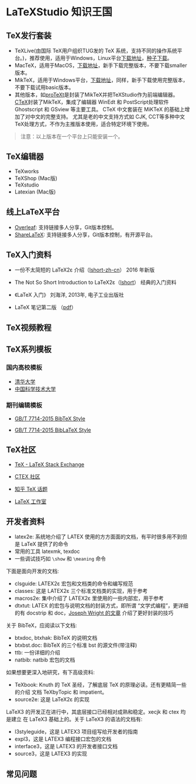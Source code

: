 # LaTeXStudio 知识王国

## TeX发行套装

- TeXLive(由国际 TeX用户组织TUG发的 TeX 系统，支持不同的操作系统平台。)，推荐使用，适用于Windows，Linux平台[下载地址](http://tug.org/texlive/acquire-netinstall.html)，[种子下载](http://www.latexstudio.net/wp-content/uploads/texlive2016/texlive2016.iso.torrent)。
- MacTeX，适用于MacOS，[下载地址](http://tug.org/mactex/)，新手下载完整版本，不要下载smaller版本。
- MikTeX，适用于Windows平台，[下载地址](https://miktex.org/)，同样，新手下载使用完整版本，不要下载试用basic版本。
- 其他版本，如[proTeXt](http://tug.org/protext/)是封装了MikTeX并把TeXStudio作为前端编辑器。[CTeX](http://www.ctex.org)封装了MikTeX，集成了编辑器 WinEdt 和 PostScript处理软件 Ghostscript 和 GSview 等主要工具。 CTeX 中文套装在 MiKTeX 的基础上增加了对中文的完整支持。 尤其是老的中文支持方式如 CJK, CCT等多种中文TeX处理方式，不作为主推版本使用，适合特定环境下使用。

> 注意：以上版本在一个平台上只能安装一个。

## TeX编辑器

- TeXworks
- TeXShop (Mac版)
- TeXstudio
- Latexian (Mac版)

## 线上LaTeX平台

- [Overleaf](https://www.overleaf.com/): 支持链接多人分享，Git版本控制。
- [ShareLaTeX](https://www.sharelatex.com/): 支持链接多人分享，Git版本控制，有开源平台。

## TeX入门资料

- 一份不太简短的 LaTeX2ε 介绍（[lshort-zh-cn](http://mirrors.ctan.org/info/lshort/chinese/lshort-zh-cn.pdf)） 2016 年新版

- The Not So Short Introduction to LaTeX2ε（[lshort](http://mirrors.ctan.org/info/lshort/english/lshort.pdf)） 经典的入门资料

- 《LaTeX 入门》 刘海洋, 2013年, 电子工业出版社

- LaTeX 笔记第二版 （[pdf](http://dralpha.altervista.org/zh/tech/lnotes2.pdf)）

## TeX视频教程

## TeX系列模板

### 国内高校模板

- [清华大学](https://github.com/xueruini/thuthesis)
- [中国科学技术大学](https://github.com/ustctug/ustcthesis)

### 期刊编辑模板

- [GB/T 7714-2015 BibTeX Style](https://github.com/zepinglee/gbt-7714-2015)

- [GB/T 7714-2015 BibLaTeX Style](https://github.com/hushidong/biblatex-gb7714-2015)

## TeX社区

- [TeX - LaTeX Stack Exchange](http://tex.stackexchange.com)

- [CTEX 社区](http://bbs.ctex.org/)

- [知乎 TeX 话题](https://www.zhihu.com/topic/19586707/hot)

- [LaTeX 工作室](http://www.latexstudio.net)

## 开发者资料

- latex2e: 系统地介绍了 LATEX 使用的方方面面的文档，有平时很多用不到但是 LaTeX 提供了的命令
- 常用的工具 latexmk, texdoc
- 一些调试技巧如 `\show` 和 `\meaning` 命令

下面是面向开发的文档:
- clsguide: LATEX2ε 宏包和文档类的命令和编写规范
- classes: 这是 LATEX2ε 三个标准文档类的实现，用于参考
- macros2e: 集中介绍了 LATEX2ε 里使用的一些内部宏，用于参考
- dtxtut: LATEX 的宏包与说明文档的封装方式，即所谓 “文学式编程”，更详细的有 docstrip 和 doc，[Joseph Wright 的文章](http://www.texdev.net/2009/10/06/a-model-dtx-file/) 介绍了更好封装的技巧

关于 BibTeX，应阅读以下文档:
- btxdoc, btxhak: BibTeX 的说明文档
- btxbst.doc: BibTeX 的三个标准 bst 的源文件(带注释)
- ttb: 一份详细的介绍
- natbib: natbib 宏包的文档

如果想要更深入地研究，有下高级资料:
- TeXbook: Knuth 的 TeX 圣经，了解底层 TeX 的原理必读。还有更精简一些的介绍
文档 TeXbyTopic 和 impatient。
- source2e: 这是 LaTeX2ε 的实现

LaTeX3 的开发正在进行中，其底层接口已经相对成熟和稳定。xecjk 和 ctex 均是建立 在 LaTeX3 基础上的。关于 LaTeX3 的语法的文档有:
- l3styleguide，这是 LATEX3 项目组写给开发者的指南
- expl3，这是 LATEX3 编程接口宏包的文档
- interface3，这是 LATEX3 的开发者接口文档
- source3，这是 LATEX3 的实现

## 常见问题
